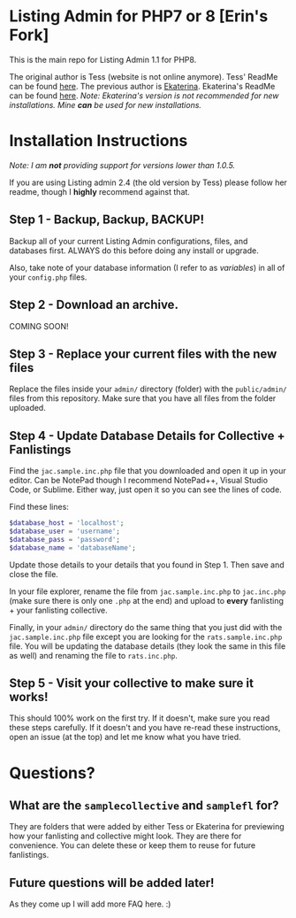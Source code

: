 # Listing Admin for PHP7 or 8 [Erin's Fork]
This is the main repo for Listing Admin 1.1 for PHP8.

The original author is Tess (website is not online anymore). Tess' ReadMe can be found [here](https://github.com/DudeThatsErin/listingadmin/blob/main/old-readmes/Tess-Readme.md).
The previous author is [Ekaterina](https://scripts.robotess.net/). Ekaterina's ReadMe can be found [here](https://github.com/DudeThatsErin/listingadmin/blob/main/old-readmes/Ekaterina-Readme.md).
*Note: Ekaterina's version is not recommended for new installations. Mine **can** be used for new installations.*

# Installation Instructions
*Note: I am **not** providing support for versions lower than 1.0.5.*

If you are using Listing admin 2.4 (the old version by Tess) please follow her readme, though I **highly** recommend against that.

## Step 1 - Backup, Backup, BACKUP!
Backup all of your current Listing Admin configurations, files, and databases first. ALWAYS do this before doing any install or upgrade.

Also, take note of your database information (I refer to as *variables*) in all of your `config.php` files.

## Step 2 - Download an archive.

COMING SOON!

## Step 3 - Replace your current files with the new files
Replace the files inside your `admin/` directory (folder) with the `public/admin/` files from this repository. Make sure that you have all files from the folder uploaded.

## Step 4 - Update Database Details for Collective + Fanlistings
Find the `jac.sample.inc.php` file that you downloaded and open it up in your editor. Can be NotePad though I recommend NotePad++, Visual Studio Code, or Sublime. Either way, just open it so you can see the lines of code.

Find these lines:
```php
$database_host = 'localhost';
$database_user = 'username';
$database_pass = 'password';
$database_name = 'databaseName';
```
Update those details to your details that you found in Step 1. Then save and close the file.

In your file explorer, rename the file from `jac.sample.inc.php` to `jac.inc.php` (make sure there is only one `.php` at the end) and upload to **every** fanlisting + your fanlisting collective.

Finally, in your `admin/` directory do the same thing that you just did with the `jac.sample.inc.php` file except you are looking for the `rats.sample.inc.php` file. You will be updating the database details (they look the same in this file as well) and renaming the file to `rats.inc.php`.

## Step 5 - Visit your collective to make sure it works!
This should 100% work on the first try. If it doesn't, make sure you read these steps carefully. If it doesn't and you have re-read these instructions, open an issue (at the top) and let me know what you have tried.

# Questions?
## What are the `samplecollective` and `samplefl` for?
They are folders that were added by either Tess or Ekaterina for previewing how your fanlisting and collective might look. They are there for convenience. You can delete these or keep them to reuse for future fanlistings.

## Future questions will be added later!
As they come up I will add more FAQ here. :)
